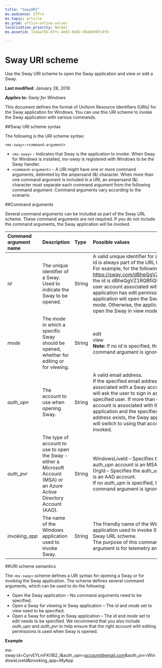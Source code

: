 ```yaml
---
title: "SwayURI"
ms.audience: ITPro
ms.topic: article
ms.prod: office-online-server
localization_priority: Normal
ms.assetid: 11daa75b-87fc-4e63-8e02-09ab9307c8f8

---
```

# Sway URI scheme

Use the Sway URI scheme to open the Sway application and view or edit a Sway.

**Last modified:** January 28, 2016

***Applies to:*** *Sway for Windows*

This document defines the format of Uniform Resource Identifiers (URIs) for the Sway application for Windows. You can use this URI scheme to invoke the Sway application with various commands.

##Sway URI scheme syntax

The following is the URI scheme syntax:

    <ms-sway>:<command-argument>

- `<ms-sway>` - Indicates that Sway is the application to invoke. When Sway for Windows is installed, *ms-sway* is registered with Windows to be the Sway handler.
- `<command-argument>` - A URI might have one or more command arguments, delimited by the ampersand (&) character. When more than one command argument is included in a URI, an ampersand (&) character must separate each command argument from the following command argument. Command arguments vary according to the scenario. 

##Command arguments

Several command arguments can be included as part of the Sway URL scheme. These command arguments are not required. If you do not include the command arguments, the Sway application will be invoked.

|**Command argument name**|**Description**|**Type**|**Possible values**|**Required?**|
|:-----|:-----|:-----|:-----|:-----|
|*id*|The unique identifier of a Sway. Used to indicate the Sway to be opened.|String|A valid unique identifier for a Sway. The id is always part of the URL to a Sway. For example, for the following Sway: https://sway.com/dBheQgVZ1RQBfiQU, the id is dBheQgVZ1RQBfiQU. If the user account associated with the Sway application has edit permissions, the application will open the Sway in edit mode. Otherwise, the application will open the Sway in view mode.|No|
|*mode*|The mode in which a specific Sway should be opened, whether for editing or for viewing.|String|edit<br/>view<br/>**Note:** If no *id* is specified, this command argument is ignored.|No|
|*auth_upn*|The account to use when opening Sway.|String|A valid email address.<br/>If the specified email address is not associated with a Sway account, Sway will ask the user to sign in as the specified user. If more than one account is associated with the Sway application and the specified email address exists, the Sway application will switch to using that account when invoked.|No|
|*auth_pvr*|The type of account to use to open the Sway - either a Microsoft Account (MSA) or an Azure Active Directory Account (AAD).|String|WindowsLiveId – Specifies that the auth_upn account is an MSA.<br/>OrgId – Specifies the auth_upn account is an AAD account.<br/>If no *auth_upn* is specified, this command argument is ignored.|No|
|*invoking_app*|The name of the Windows application used to invoke Sway.|String|The friendly name of the Windows application used to invoke Sway via the Sway URL scheme.<br/>The purpose of this command argument is for telemetry and tracking.|No|

##URI scheme semantics

The `<ms-sway>` scheme defines a URI syntax for opening a Sway or for invoking the Sway application. The scheme defines several command arguments, which can be used to do the following: 

- Open the Sway application – No command arguments need to be specified.  
- Open a Sway for viewing in Sway application – The *id* and *mode* set to view need to be specified.  
- Open a Sway for editing in Sway application – The *id* and *mode* set to edit needs to be specified. We recommend that you also include *auth_upn* and *auth_pvr* to help ensure that the right account with editing permissions is used when Sway is opened.  

**Example**

ms-sway:id=CyrvEYLmFKi1B2_I&auth_upn=account@email.com&auth_pvr=WindowsLiveId&invoking_app=MyApp 

